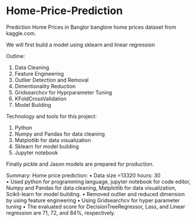 # Home-Price-Prediction

Prediction Home Prices in Banglor 
banglore home prices dataset from kaggle.com.

We will first build a model using sklearn and linear regression 

Outline:
1. Data Cleaning
2. Feature Engineering
3. Outlier Detection and Removal
4. Dimentionality Reduction
5. Gridsearchcv for Hyprparameter Tuning
6. KFoldCrossValidation
7. Model Building


Technology and tools for this project:

1) Python
2) Numpy and Pandas for data cleaning
3) Matplotlib for data visualization
4) Sklearn for model building
5) Jupyter notebook

Finally pickle and Jason models are prepared for production.


Summary:
Home price prediction:
•	Data size =13320    hours: 30  
•	Used python for programming language, jupyter notebook for code editor, Numpy and Pandas for data cleaning, Matplotlib for data visualization, Scikit-learn for model building.
•	Removed outlier and reduced dimension by using feature engineering
•	Using Gridsearchcv for hyper parameter tuning 
•	The evaluated score for DecisionTreeRegressor, Lass, and Linear regression are 71, 72, and 84%, respectively. 
